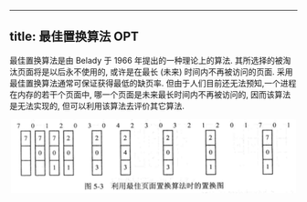
---
title: 最佳置换算法 OPT
---

<style>
hint {
  color: gray;  
}
em {
  color: rgb(249, 117, 131);
  font-style: normal;
}
</style>

最佳置换算法是由 Belady 于 1966 年提出的⼀种理论上的算法. 其所选择的被淘汰页⾯将是以后永不使⽤的, 或许是在最长 (未来) 时间内不再被访问的页⾯. 采⽤最佳置换算法通常可保证获得最低的缺页率. 但由于⼈们⽬前还⽆法预知,⼀个进程在内存的若⼲个页⾯中, 哪⼀个页⾯是未来最长时间内不再被访问的, 因⽽该算法是⽆法实现的, 但可以利⽤该算法去评价其它算法. 

<p style="text-align: center;"><img src="../../assets/利⽤最佳页⾯置换算法时的置换图.png" style="border-radius: 0.2em; width: 500px;"></p>
